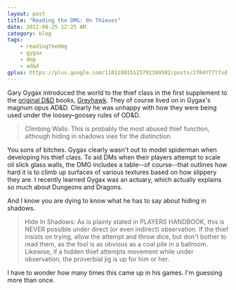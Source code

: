 ```yaml
---
layout: post
title: "Reading the DMG: On Thieves"
date: 2012-08-25 12:25 AM
category: blog
tags: 
    - readingthedmg
    - gygax
    - dmg
    - ad&d
gplus: https://plus.google.com/110118815125792309582/posts/2fR4YT7tTsd
---
```


Gary Gygax introduced the world to the thief class in the first supplement to the [original D&D][od&d] books, [Greyhawk][]. They of course lived on in Gygax's magnum opus AD&D. Clearly he was unhappy with how they were being used under the loosey-goosey rules of OD&D.

> Climbing Walls: This is probably the most abused thief function, although hiding in shadows vies for the distinction.

You sons of bitches. Gygax clearly wasn't out to model spiderman when developing his thief class. To aid DMs when their players attempt to scale oil slick glass walls, the DMG includes a table--of course--that outlines how hard it is to climb up surfaces of various textures based on how slippery they are. I recently learned Gygax was an actuary, which actually explains so much about Dungeons and Dragons.

And I know you are dying to know what he has to say about hiding in shadows.

> Hide In Shadows: As is plainly stated in PLAYERS HANDBOOK, this is NEVER possible under direct (or even indirect) observation. If the thief insists on trying, allow the attempt and throw dice, but don't bother to read them, as the fool is as obvious as a coal pile in a ballroom. Likewise, if a hidden thief attempts movement while under observation, the proverbial jig is up for him or her.

I have to wonder how many times this came up in his games. I'm guessing more than once.


[od&d]: http://www.acaeum.com/ddindexes/setpages/original.html
[greyhawk]: http://www.acaeum.com/ddindexes/setpages/supplements.html
